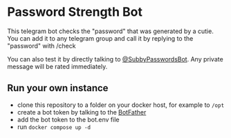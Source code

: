 # Password Strength Bot

This telegram bot checks the "password" that was generated by a cutie. You can add it to any 
telegram group and call it by replying to the "password" with /check

You can also test it by directly talking to [@SubbyPasswordsBot](https://t.me/SubbyPasswordsBot).
Any private message will be rated immediately.

## Run your own instance

- clone this repository to a folder on your docker host, for example to `/opt`
- create a bot token by talking to the [BotFather](https://t.me/BotFather)
- add the bot token to the bot.env file 
- run `docker compose up -d`